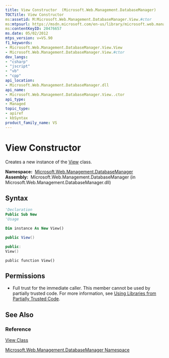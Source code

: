 ```yaml
---
title: View Constructor  (Microsoft.Web.Management.DatabaseManager)
TOCTitle: View Constructor
ms:assetid: M:Microsoft.Web.Management.DatabaseManager.View.#ctor
ms:mtpsurl: https://msdn.microsoft.com/en-us/library/microsoft.web.management.databasemanager.view.view(v=VS.90)
ms:contentKeyID: 20476657
ms.date: 05/02/2012
mtps_version: v=VS.90
f1_keywords:
- Microsoft.Web.Management.DatabaseManager.View.View
- Microsoft.Web.Management.DatabaseManager.View.#ctor
dev_langs:
- "csharp"
- "jscript"
- "vb"
- "cpp"
api_location:
- Microsoft.Web.Management.DatabaseManager.dll
api_name:
- Microsoft.Web.Management.DatabaseManager.View..ctor
api_type:
- Managed
topic_type:
- apiref
- kbSyntax
product_family_name: VS
---
```


# View Constructor

Creates a new instance of the [View](view-class-microsoft-web-management-databasemanager.md) class.

**Namespace:**  [Microsoft.Web.Management.DatabaseManager](microsoft-web-management-databasemanager-namespace.md)  
**Assembly:**  Microsoft.Web.Management.DatabaseManager (in Microsoft.Web.Management.DatabaseManager.dll)

## Syntax

```vb
'Declaration
Public Sub New
'Usage

Dim instance As New View()
```

```csharp
public View()
```

```cpp
public:
View()
```

```jscript
public function View()
```

## Permissions

  - Full trust for the immediate caller. This member cannot be used by partially trusted code. For more information, see [Using Libraries from Partially Trusted Code](https://msdn.microsoft.com/library/8skskf63).

## See Also

### Reference

[View Class](view-class-microsoft-web-management-databasemanager.md)

[Microsoft.Web.Management.DatabaseManager Namespace](microsoft-web-management-databasemanager-namespace.md)

